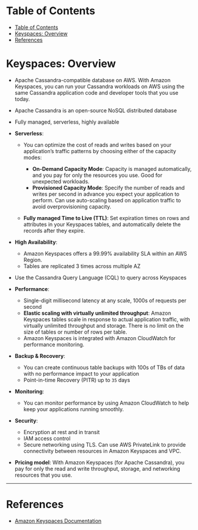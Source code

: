 # Table of Contents

- [Table of Contents](#table-of-contents)
- [Keyspaces: Overview](#keyspaces-overview)
- [References](#references)

# Keyspaces: Overview

- Apache Cassandra-compatible database on AWS. With Amazon Keyspaces, you can run your Cassandra workloads on AWS using the same Cassandra application code and developer tools that you use today.
- Apache Cassandra is an open-source NoSQL distributed database
- Fully managed, serverless, highly available

- **Serverless**:

  - You can optimize the cost of reads and writes based on your application’s traffic patterns by choosing either of the capacity modes:

    - **On-Demand Capacity Mode**: Capacity is managed automatically, and you pay for only the resources you use. Good for unexpected workloads.
    - **Provisioned Capacity Mode**: Specify the number of reads and writes per second in advance you expect your application to perform. Can use auto-scaling based on application traffic to avoid overprovisioning capacity.

  - **Fully managed Time to Live (TTL)**: Set expiration times on rows and attributes in your Keyspaces tables, and automatically delete the records after they expire.

- **High Availability**:

  - Amazon Keyspaces offers a 99.99% availability SLA within an AWS Region.
  - Tables are replicated 3 times across multiple AZ

- Use the Cassandra Query Language (CQL) to query across Keyspaces

- **Performance**:

  - Single-digit millisecond latency at any scale, 1000s of requests per second
  - **Elastic scaling with virtually unlimited throughput**: Amazon Keyspaces tables scale in response to actual application traffic, with virtually unlimited throughput and storage. There is no limit on the size of tables or number of rows per table.
  - Amazon Keyspaces is integrated with Amazon CloudWatch for performance monitoring.

- **Backup & Recovery**:

  - You can create continuous table backups with 100s of TBs of data with no performance impact to your application
  - Point-in-time Recovery (PITR) up to `35` days

- **Monitoring**:

  - You can monitor performance by using Amazon CloudWatch to help keep your applications running smoothly.

- **Security**:

  - Encryption at rest and in transit
  - IAM access control
  - Secure networking using TLS. Can use AWS PrivateLink to provide connectivity between resources in Amazon Keyspaces and VPC.

- **Pricing model**: With Amazon Keyspaces (for Apache Cassandra), you pay for only the read and write throughput, storage, and networking resources that you use.

---

# References

- [Amazon Keyspaces Documentation](https://docs.aws.amazon.com/keyspaces/latest/devguide/what-is-keyspaces.html)
